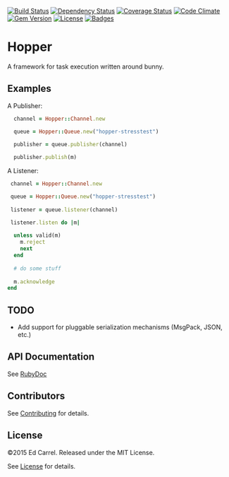 [![Build Status](https://travis-ci.org/azanar/hopper.svg)](https://travis-ci.org/azanar/hopper)
[![Dependency Status](http://img.shields.io/gemnasium/azanar/hopper.svg)](https://gemnasium.com/azanar/hopper)
[![Coverage Status](http://img.shields.io/coveralls/azanar/hopper.svg)](https://coveralls.io/r/azanar/hopper)
[![Code Climate](http://img.shields.io/codeclimate/github/azanar/hopper.svg)](https://codeclimate.com/github/azanar/hopper)
[![Gem Version](http://img.shields.io/gem/v/hopper.svg)](https://rubygems.org/gems/hopper)
[![License](http://img.shields.io/:license-mit-blue.svg)](http://azanar.mit-license.org)
[![Badges](http://img.shields.io/:badges-7/7-ff6799.svg)](https://github.com/badges/badgerbadgerbadger)


Hopper
======
A framework for task execution written around bunny.

Examples
--------
A Publisher:

```ruby
  channel = Hopper::Channel.new

  queue = Hopper::Queue.new("hopper-stresstest")

  publisher = queue.publisher(channel)
  
  publisher.publish(m)
```

A Listener:
```ruby
 channel = Hopper::Channel.new

 queue = Hopper::Queue.new("hopper-stresstest")
  
 listener = queue.listener(channel)

 listener.listen do |m|
          
  unless valid(m)
    m.reject
    next
  end
  
  # do some stuff
  
  m.acknowledge
end
```

TODO
----

- Add support for pluggable serialization mechanisms (MsgPack, JSON, etc.)

API Documentation
-----------------

See [RubyDoc](http://rubydoc.info/github/azanar/hopper/index)

Contributors
------------

See [Contributing](CONTRIBUTING.md) for details.

License
-------

&copy;2015 Ed Carrel. Released under the MIT License.

See [License](LICENSE) for details.
